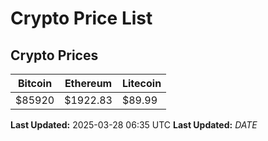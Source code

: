# Crypto Price List

## Crypto Prices
| Bitcoin | Ethereum | Litecoin |
| ------- | -------- | -------- |
| $85920 | $1922.83 | $89.99 |
**Last Updated:** 2025-03-28 06:35 UTC
**Last Updated:** $DATE$
